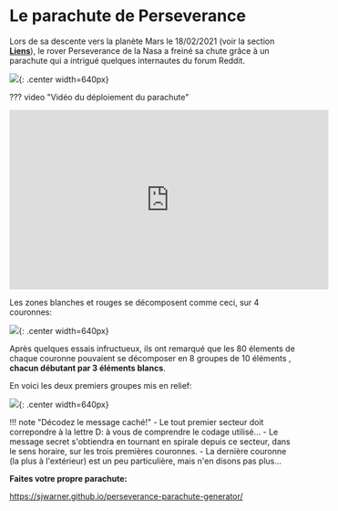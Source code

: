 # Le parachute de Perseverance

Lors de sa descente vers la planète Mars le 18/02/2021 (voir la section [**Liens**](#liens)), le rover Perseverance de la Nasa a freiné sa chute grâce à un parachute qui a intrigué quelques internautes du forum Reddit.

![](../../images/real.png){: .center width=640px} 


??? video "Vidéo du déploiement du parachute"
    <p align="center">
        <iframe width="560" height="315" src="https://www.youtube.com/embed/N3b-1-yrQYw" title="YouTube video player" frameborder="0" allow="accelerometer; autoplay; clipboard-write; encrypted-media; gyroscope; picture-in-picture" allowfullscreen></iframe>
    </p>

Les zones blanches et rouges se décomposent comme ceci, sur 4 couronnes:

![](../../images/parachute.png){: .center width=640px} 

<!-- Ces internautes ont rapidement pensé que l'alternance du blanc et du rouge, sur des secteurs bien définis, pouvaient s'interpréter comme un code binaire... -->

Après quelques essais infructueux, ils ont remarqué que les 80 élements de chaque couronne pouvaient se décomposer en 8 groupes de 10 éléments , **chacun débutant par 3 éléments blancs**.

En voici les deux premiers groupes mis en relief:

![](../../images/parachute_zoom.png){: .center width=640px} 

!!! note "Décodez le message caché!"
    - Le tout premier secteur doit correpondre à la lettre D: à vous de comprendre le codage utilisé...
    - Le message secret s'obtiendra en tournant en spirale depuis ce secteur, dans le sens horaire, sur les trois premières couronnes.
    - La dernière couronne (la plus à l'extérieur) est un peu particulière, mais n'en disons pas plus...


**Faites votre propre parachute:**

[https://sjwarner.github.io/perseverance-parachute-generator/
](https://sjwarner.github.io/perseverance-parachute-generator/)